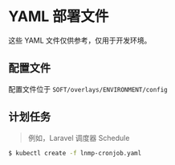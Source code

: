 # YAML 部署文件

这些 YAML 文件仅供参考，仅用于开发环境。

## 配置文件

配置文件位于 `SOFT/overlays/ENVIRONMENT/config`

## 计划任务

> 例如，Laravel 调度器 Schedule

```bash
$ kubectl create -f lnmp-cronjob.yaml
```
